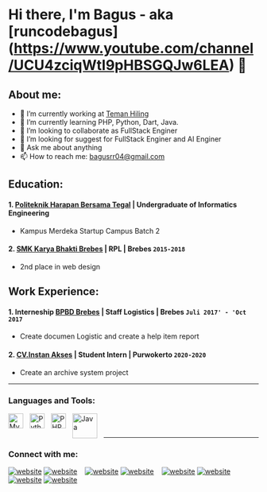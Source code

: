 # Hi there, I'm Bagus - aka [runcodebagus] (https://www.youtube.com/channel/UCU4zciqWtI9pHBSGQJw6LEA) 👋
## About me:
- 🔭 I’m currently working at [Teman Hiling](https://www.temanhiling.com)
- 🌱 I’m currently learning PHP, Python, Dart, Java.
- 👯 I’m looking to collaborate as FullStack Enginer
- 🤔 I’m looking for suggest for FullStack Enginer and AI Enginer
- 💬 Ask me about anything
- 📫 How to reach me: bagusrr04@gmail.com

## Education:

#### 1. [Politeknik Harapan Bersama Tegal](www.poltektegal.ac.id) | Undergraduate of Informatics Engineering
   - Kampus Merdeka Startup Campus Batch 2
 #### 2. [SMK Karya Bhakti Brebes](https://www.sman1kebumen.sch.id) | RPL | Brebes `2015-2018`
   - 2nd place in web design

## Work Experience:
#### 1. Interneship [BPBD Brebes](https://bpbd.brebeskab.go.id) | Staff Logistics | Brebes `Juli 2017' - 'Oct 2017`
   - Create documen Logistic and create a help item report 
#### 2. [CV.Instan Akses](https://instanakses.com) | Student Intern | Purwokerto `2020-2020`
   - Create an archive system project
---

### Languages and Tools:

[<img align="left" alt="MySQL" width="30px" src="https://cdn.jsdelivr.net/gh/devicons/devicon/icons/mysql/mysql-original.svg" style="padding-right:10px;" />][webdev]
[<img align="left" alt="Python" width="30px" src="https://upload.wikimedia.org/wikipedia/commons/thumb/c/c3/Python-logo-notext.svg/110px-Python-logo-notext.svg.png?20100317150552" style="padding-right:10px;" />][webdev]
[<img align="left" alt="PHP" width="30px" src="https://www.php.net//images/logos/new-php-logo.svg" style="padding-right:10px;" />][webdev]
[<img align="left" alt="Java" width="50px" src="https://www.bing.com/th?id=OIP.dJ7A1hPb-BDRBrhOmhrVAgHaHa&w=250&h=250&c=8&rs=1&qlt=90&o=6&pid=3.1&rm=2" style="padding-right:10px;" />][webdev]

<br />
<br />

---
### Connect with me:

[![website](./img/youtube-light.svg)](https://www.youtube.com/channel/UCU4zciqWtI9pHBSGQJw6LEA#gh-light-mode-only)
[![website](./img/youtube-dark.svg)](https://www.youtube.com/channel/UCU4zciqWtI9pHBSGQJw6LEA#gh-dark-mode-only)
&nbsp;&nbsp;
[![website](./img/twitter-light.svg)](https://twitter.com/runcodebagus#gh-light-mode-only)
[![website](./img/twitter-dark.svg)](https://twitter.com/runcodebagus#gh-dark-mode-only)
&nbsp;&nbsp;
[![website](./img/linkedin-light.svg)](https://www.linkedin.com/in/bagusr#gh-light-mode-only)
[![website](./img/linkedin-dark.svg)](https://www.linkedin.com/in/bagusr/#gh-dark-mode-only)
&nbsp;&nbsp;
[![website](./img/instagram-light.svg)](https://www.instagram.com/runcodebagus#gh-light-mode-only)
[![website](./img/instagram-dark.svg)](https://www.instagram.com/runcodebagus#gh-dark-mode-only)



[webdev]: https://github.com/bagusrr99/bagusrr99
